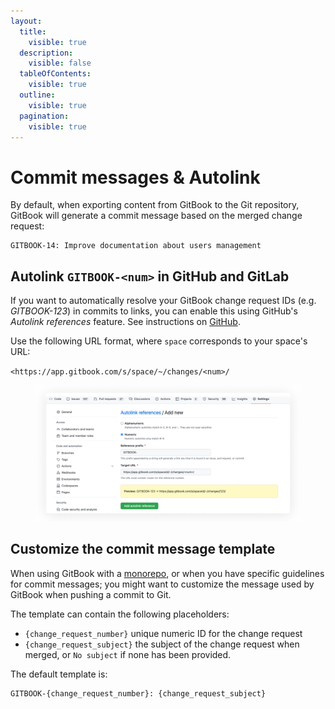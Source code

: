 ```yaml
---
layout:
  title:
    visible: true
  description:
    visible: false
  tableOfContents:
    visible: true
  outline:
    visible: true
  pagination:
    visible: true
---
```


# Commit messages & Autolink

By default, when exporting content from GitBook to the Git repository, GitBook will generate a commit message based on the merged change request:

```
GITBOOK-14: Improve documentation about users management
```

## Autolink `GITBOOK-<num>` in GitHub and GitLab

If you want to automatically resolve your GitBook change request IDs (e.g. _GITBOOK-123_) in commits to links, you can enable this using GitHub's _Autolink references_ feature. See instructions on [GitHub](https://help.github.com/en/github/administering-a-repository/configuring-autolinks-to-reference-external-resources).

Use the following URL format, where `space` corresponds to your space's URL:

`<https://app.gitbook.com/s/space/~/changes/<num>/`

<div data-full-width="false">

<figure><img src="../../.gitbook/assets/autolink.png" alt=""><figcaption></figcaption></figure>

</div>

## Customize the commit message template

When using GitBook with a [monorepo](monorepos.md), or when you have specific guidelines for commit messages; you might want to customize the message used by GitBook when pushing a commit to Git.

The template can contain the following placeholders:

* `{change_request_number}` unique numeric ID for the change request
* `{change_request_subject}` the subject of the change request when merged, or `No subject` if none has been provided.

The default template is:

```
GITBOOK-{change_request_number}: {change_request_subject}
```
